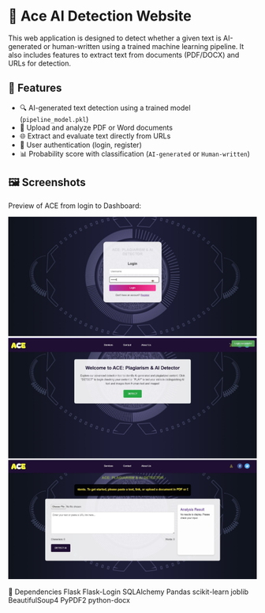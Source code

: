# 🧠 Ace AI Detection Website

This web application is designed to detect whether a given text is AI-generated or human-written using a trained machine learning pipeline. It also includes features to extract text from documents (PDF/DOCX) and URLs for detection.

## 🚀 Features

- 🔍 AI-generated text detection using a trained model (`pipeline_model.pkl`)
- 📄 Upload and analyze PDF or Word documents
- 🌐 Extract and evaluate text directly from URLs
- 🔐 User authentication (login, register)
- 📊 Probability score with classification (`AI-generated` or `Human-written`)

## 🖼️ Screenshots

Preview of ACE from login to Dashboard:

![Ace Screenshot 1](static/images/Ace1.JPG)
![Ace Screenshot 2](static/images/Ace2.JPG)
![Ace Screenshot 3](static/images/Ace3.JPG)


📌 Dependencies
Flask
Flask-Login
SQLAlchemy
Pandas
scikit-learn
joblib
BeautifulSoup4
PyPDF2
python-docx


